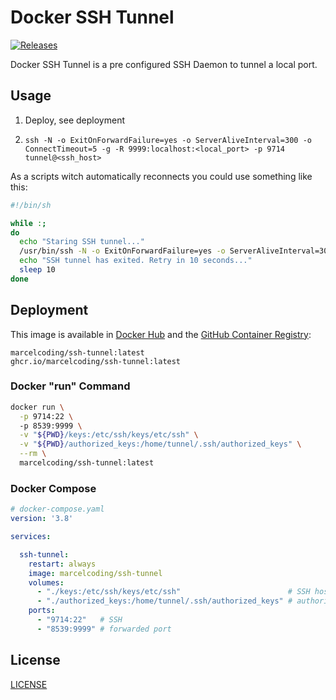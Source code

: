 # Docker SSH Tunnel

[![Releases](https://img.shields.io/github/v/tag/MarcelCoding/docker-ssh-tunnel?label=latest%20version&style=flat-square)](https://github.com/marcelcoding/docker-ssh-tunnel/releases)

Docker SSH Tunnel is a pre configured SSH Daemon to tunnel a local port.

## Usage

1. Deploy, see deployment
2. ```
   ssh -N -o ExitOnForwardFailure=yes -o ServerAliveInterval=300 -o ConnectTimeout=5 -g -R 9999:localhost:<local_port> -p 9714 tunnel@<ssh_host>
   ```

As a scripts witch automatically reconnects you could use something like this:
```bash
#!/bin/sh

while :;
do
  echo "Staring SSH tunnel..."
  /usr/bin/ssh -N -o ExitOnForwardFailure=yes -o ServerAliveInterval=300 -o ConnectTimeout=5 -g -R 9999:localhost:<local_port> -p 9714 tunnel@<ssh_host>
  echo "SSH tunnel has exited. Retry in 10 seconds..."
  sleep 10
done
```

## Deployment

This image is available in [Docker Hub](https://hub.docker.com/r/marcelcoding/ssh-tunnel) and the
[GitHub Container Registry](https://github.com/users/MarcelCoding/packages/container/package/ssh-tunnel):

```
marcelcoding/ssh-tunnel:latest
ghcr.io/marcelcoding/ssh-tunnel:latest
```

### Docker "run" Command

```bash
docker run \
  -p 9714:22 \  
  -p 8539:9999 \
  -v "${PWD}/keys:/etc/ssh/keys/etc/ssh" \
  -v "${PWD}/authorized_keys:/home/tunnel/.ssh/authorized_keys" \
  --rm \
  marcelcoding/ssh-tunnel:latest
```

### Docker Compose

````yaml
# docker-compose.yaml
version: '3.8'

services:

  ssh-tunnel:
    restart: always
    image: marcelcoding/ssh-tunnel
    volumes: 
      - "./keys:/etc/ssh/keys/etc/ssh"                        # SSH host keys
      - "./authorized_keys:/home/tunnel/.ssh/authorized_keys" # authorized ssh public keys
    ports:
      - "9714:22"   # SSH
      - "8539:9999" # forwarded port
````

## License

[LICENSE](LICENSE)

